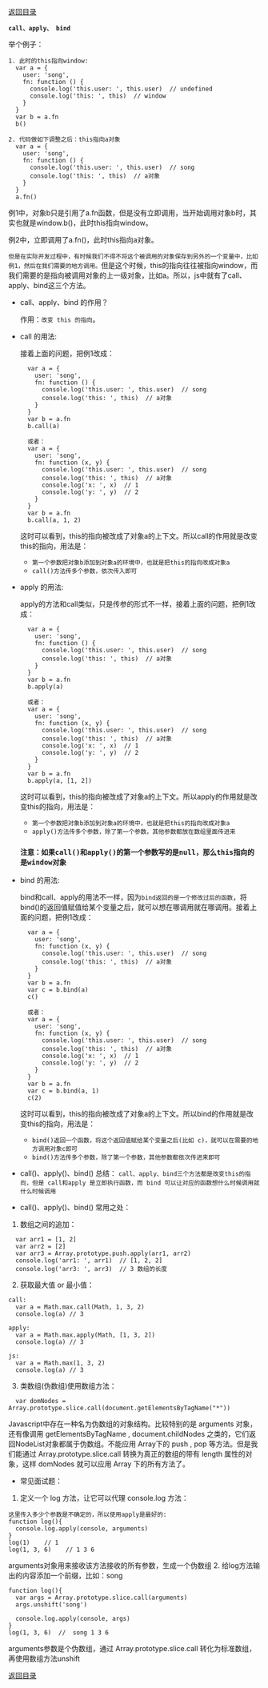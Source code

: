 [返回目录](../原生JS.md)

**` call、apply、 bind `**

  举个例子：
  ```
  1. 此时的this指向window:
    var a = {
      user: 'song',
      fn: function () {
        console.log('this.user: ', this.user)  // undefined
        console.log('this: ', this)  // window
      }
    }
    var b = a.fn
    b()
  ```
  ```
  2. 代码做如下调整之后：this指向a对象
    var a = {
      user: 'song',
      fn: function () {
        console.log('this.user: ', this.user)  // song
        console.log('this: ', this)  // a对象
      }
    }
    a.fn()
  ```
  例1中，对象b只是引用了a.fn函数，但是没有立即调用，当开始调用对象b时，其实也就是window.b()，此时this指向window。

  例2中，立即调用了a.fn()，此时this指向a对象。

  `但是在实际开发过程中，有时候我们不得不将这个被调用的对象保存到另外的一个变量中，比如例1，然后在我们需要的地方调用。`但是这个时候，this的指向往往被指向window，而我们需要的是指向被调用对象的上一级对象，比如a。所以，js中就有了call、apply、bind这三个方法。

- call、apply、bind 的作用？

  作用：`改变 this 的指向`。

- call 的用法:

  接着上面的问题，把例1改成：
  ```
    var a = {
      user: 'song',
      fn: function () {
        console.log('this.user: ', this.user)  // song
        console.log('this: ', this)  // a对象
      }
    }
    var b = a.fn
    b.call(a)

    或者：
    var a = {
      user: 'song',
      fn: function (x, y) {
        console.log('this.user: ', this.user)  // song
        console.log('this: ', this)  // a对象
        console.log('x: ', x)  // 1
        console.log('y: ', y)  // 2
      }
    }
    var b = a.fn
    b.call(a, 1, 2)
  ```
  这时可以看到，this的指向被改成了对象a的上下文。所以call的作用就是改变this的指向，用法是：
  - `第一个参数把对象b添加到对象a的环境中，也就是把this的指向改成对象a`
  - `call()方法传多个参数，依次传入即可`

- apply 的用法:

  apply的方法和call类似，只是传参的形式不一样，接着上面的问题，把例1改成：
  ```
    var a = {
      user: 'song',
      fn: function () {
        console.log('this.user: ', this.user)  // song
        console.log('this: ', this)  // a对象
      }
    }
    var b = a.fn
    b.apply(a)

    或者：
    var a = {
      user: 'song',
      fn: function (x, y) {
        console.log('this.user: ', this.user)  // song
        console.log('this: ', this)  // a对象
        console.log('x: ', x)  // 1
        console.log('y: ', y)  // 2
      }
    }
    var b = a.fn
    b.apply(a, [1, 2])
  ```
    这时可以看到，this的指向被改成了对象a的上下文。所以apply的作用就是改变this的指向，用法是：
  - `第一个参数把对象b添加到对象a的环境中，也就是把this的指向改成对象a`
  - `apply()方法传多个参数，除了第一个参数，其他参数都放在数组里面传进来`

  ### `注意：如果call()和apply()的第一个参数写的是null，那么this指向的是window对象`

- bind 的用法:

  bind和call、apply的用法不一样，因为`bind返回的是一个修改过后的函数`，将bind()的返回值赋值给某个变量之后，就可以想在哪调用就在哪调用。接着上面的问题，把例1改成：
  ```
    var a = {
      user: 'song',
      fn: function (x, y) {
        console.log('this.user: ', this.user)  // song
        console.log('this: ', this)  // a对象
      }
    }
    var b = a.fn
    var c = b.bind(a)
    c()

    或者：
    var a = {
      user: 'song',
      fn: function (x, y) {
        console.log('this.user: ', this.user)  // song
        console.log('this: ', this)  // a对象
        console.log('x: ', x)  // 1
        console.log('y: ', y)  // 2
      }
    }
    var b = a.fn
    var c = b.bind(a, 1)
    c(2)
  ```
  这时可以看到，this的指向被改成了对象a的上下文。所以bind的作用就是改变this的指向，用法是：
  - `bind()返回一个函数，将这个返回值赋给某个变量之后(比如 c)，就可以在需要的地方调用对象c即可`
  - `bind()方法传多个参数，除了第一个参数，其他参数都依次传进来即可`

- call()、apply()、bind() 总结：
  `call、apply、bind三个方法都是改变this的指向，但是 call和apply 是立即执行函数，而 bind 可以让对应的函数想什么时候调用就什么时候调用`

- call()、apply()、bind() 常用之处：
1. 数组之间的追加：
```
  var arr1 = [1, 2]
  var arr2 = [2]
  var arr3 = Array.prototype.push.apply(arr1, arr2)
  console.log('arr1: ', arr1)  // [1, 2, 2]
  console.log('arr3: ', arr3)  // 3 数组的长度
```
2. 获取最大值 or 最小值：
```
call:
  var a = Math.max.call(Math, 1, 3, 2)
  console.log(a) // 3

apply:
  var a = Math.max.apply(Math, [1, 3, 2])
  console.log(a) // 3

js:
  var a = Math.max(1, 3, 2)
  console.log(a) // 3
```
3. 类数组(伪数组)使用数组方法：
```
  var domNodes = Array.prototype.slice.call(document.getElementsByTagName("*"))
```
Javascript中存在一种名为伪数组的对象结构。比较特别的是 arguments 对象，还有像调用 getElementsByTagName , document.childNodes 之类的，它们返回NodeList对象都属于伪数组。不能应用 Array下的 push , pop 等方法。但是我们能通过 Array.prototype.slice.call 转换为真正的数组的带有 length 属性的对象，这样 domNodes 就可以应用 Array 下的所有方法了。

- 常见面试题：
1. 定义一个 log 方法，让它可以代理 console.log 方法：
```
这里传入多少个参数是不确定的，所以使用apply是最好的:
function log(){
  console.log.apply(console, arguments)
}
log(1)    // 1
log(1, 3, 6)    // 1 3 6
```
arguments对象用来接收该方法接收的所有参数，生成一个伪数组
2. 给log方法输出的内容添加一个前缀，比如：song
```
function log(){
  var args = Array.prototype.slice.call(arguments)
  args.unshift('song')
 
  console.log.apply(console, args)
}
log(1, 3, 6)  //  song 1 3 6
```
arguments参数是个伪数组，通过 Array.prototype.slice.call 转化为标准数组，再使用数组方法unshift

[返回目录](../原生JS.md)
